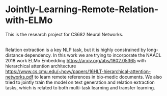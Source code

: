 # Jointly-Learning-Remote-Relation-with-ELMo
This is the research project for CS682 Neural Networks.<br><br>

Relation extraction is a key NLP task, but it is highly constrained by long-distance dependency. In this work we are trying to incorporate the NAACL 2018 work ELMo Embedding https://arxiv.org/abs/1802.05365 with hierarchical attention architecture https://www.cs.cmu.edu/~hovy/papers/16HLT-hierarchical-attention-networks.pdf to learn remote references in bio-medic documents. We also tried to jointly train the model on text generation and relation extraction tasks, which is related to both multi-task learning and transfer learning.
